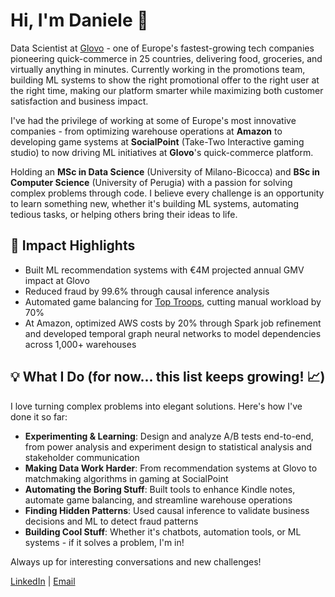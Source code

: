 # Hi, I'm Daniele 👋

Data Scientist at [Glovo](https://glovoapp.com/) - one of Europe's fastest-growing tech companies pioneering quick-commerce in 25 countries, delivering food, groceries, and virtually anything in minutes. Currently working in the promotions team, building ML systems to show the right promotional offer to the right user at the right time, making our platform smarter while maximizing both customer satisfaction and business impact.

I've had the privilege of working at some of Europe's most innovative companies - from optimizing warehouse operations at **Amazon** to developing game systems at **SocialPoint** (Take-Two Interactive gaming studio) to now driving ML initiatives at **Glovo**'s quick-commerce platform.

Holding an **MSc in Data Science** (University of Milano-Bicocca) and **BSc in Computer Science** (University of Perugia) with a passion for solving complex problems through code. I believe every challenge is an opportunity to learn something new, whether it's building ML systems, automating tedious tasks, or helping others bring their ideas to life.

## 🎯 Impact Highlights

- Built ML recommendation systems with €4M projected annual GMV impact at Glovo
- Reduced fraud by 99.6% through causal inference analysis
- Automated game balancing for [Top Troops](https://play.google.com/store/apps/details?id=game.socialempiresmerge), cutting manual workload by 70%
- At Amazon, optimized AWS costs by 20% through Spark job refinement and developed temporal graph neural networks to model dependencies across 1,000+ warehouses

## 💡 What I Do (for now... this list keeps growing! 📈)

I love turning complex problems into elegant solutions. Here's how I've done it so far:

- **Experimenting & Learning**: Design and analyze A/B tests end-to-end, from power analysis and experiment design to statistical analysis and stakeholder communication
- **Making Data Work Harder**: From recommendation systems at Glovo to matchmaking algorithms in gaming at SocialPoint
- **Automating the Boring Stuff**: Built tools to enhance Kindle notes, automate game balancing, and streamline warehouse operations
- **Finding Hidden Patterns**: Used causal inference to validate business decisions and ML to detect fraud patterns
- **Building Cool Stuff**: Whether it's chatbots, automation tools, or ML systems - if it solves a problem, I'm in!

Always up for interesting conversations and new challenges! 

[LinkedIn](https://www.linkedin.com/in/daniele-mingolla/) | [Email](mailto:daniele.mingolla.jobs@gmail.com)
